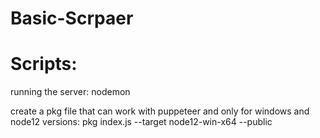 # Basic-Scrpaer

# Scripts: 
running the server: 
nodemon

create a pkg file that can work with puppeteer and only for windows and node12 versions:
pkg index.js --target node12-win-x64 --public

